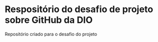 # Respositório do desafio de projeto sobre GitHub da DIO
Repositório criado para o desafio do projeto
